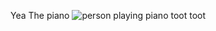 Yea
The piano
![person playing piano](https://images.unsplash.com/photo-1513883049090-d0b7439799bf?crop=entropy&cs=tinysrgb&fit=max&fm=jpg&ixid=M3wzNjAwOTd8MHwxfHNlYXJjaHw2fHx0aGUlMjBwaWFub3xlbnwwfDB8fHwxNzI5NjEwMTkyfDA&ixlib=rb-4.0.3&q=80&w=1080)
toot toot